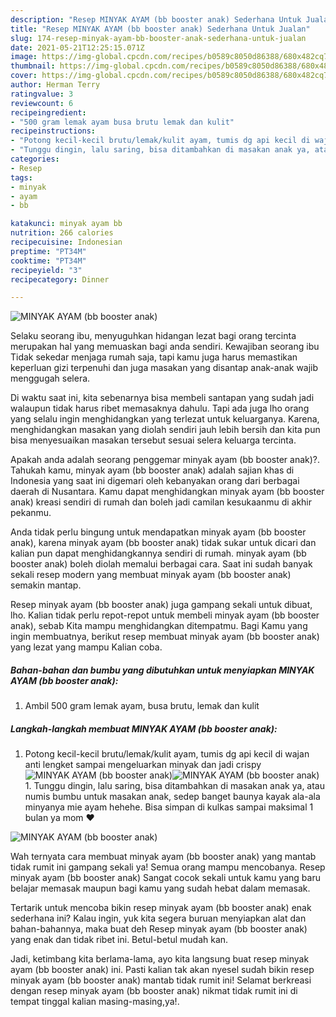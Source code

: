 ```yaml
---
description: "Resep MINYAK AYAM (bb booster anak) Sederhana Untuk Jualan"
title: "Resep MINYAK AYAM (bb booster anak) Sederhana Untuk Jualan"
slug: 174-resep-minyak-ayam-bb-booster-anak-sederhana-untuk-jualan
date: 2021-05-21T12:25:15.071Z
image: https://img-global.cpcdn.com/recipes/b0589c8050d86388/680x482cq70/minyak-ayam-bb-booster-anak-foto-resep-utama.jpg
thumbnail: https://img-global.cpcdn.com/recipes/b0589c8050d86388/680x482cq70/minyak-ayam-bb-booster-anak-foto-resep-utama.jpg
cover: https://img-global.cpcdn.com/recipes/b0589c8050d86388/680x482cq70/minyak-ayam-bb-booster-anak-foto-resep-utama.jpg
author: Herman Terry
ratingvalue: 3
reviewcount: 6
recipeingredient:
- "500 gram lemak ayam busa brutu lemak dan kulit"
recipeinstructions:
- "Potong kecil-kecil brutu/lemak/kulit ayam, tumis dg api kecil di wajan anti lengket sampai mengeluarkan minyak dan jadi crispy"
- "Tunggu dingin, lalu saring, bisa ditambahkan di masakan anak ya, atau numis bumbu untuk masakan anak, sedep banget baunya kayak ala-ala minyanya mie ayam hehehe. Bisa simpan di kulkas sampai maksimal 1 bulan ya mom ❤️"
categories:
- Resep
tags:
- minyak
- ayam
- bb

katakunci: minyak ayam bb 
nutrition: 266 calories
recipecuisine: Indonesian
preptime: "PT34M"
cooktime: "PT34M"
recipeyield: "3"
recipecategory: Dinner

---
```



![MINYAK AYAM (bb booster anak)](https://img-global.cpcdn.com/recipes/b0589c8050d86388/680x482cq70/minyak-ayam-bb-booster-anak-foto-resep-utama.jpg)

Selaku seorang ibu, menyuguhkan hidangan lezat bagi orang tercinta merupakan hal yang memuaskan bagi anda sendiri. Kewajiban seorang ibu Tidak sekedar menjaga rumah saja, tapi kamu juga harus memastikan keperluan gizi terpenuhi dan juga masakan yang disantap anak-anak wajib menggugah selera.

Di waktu  saat ini, kita sebenarnya bisa membeli santapan yang sudah jadi walaupun tidak harus ribet memasaknya dahulu. Tapi ada juga lho orang yang selalu ingin menghidangkan yang terlezat untuk keluarganya. Karena, menghidangkan masakan yang diolah sendiri jauh lebih bersih dan kita pun bisa menyesuaikan masakan tersebut sesuai selera keluarga tercinta. 



Apakah anda adalah seorang penggemar minyak ayam (bb booster anak)?. Tahukah kamu, minyak ayam (bb booster anak) adalah sajian khas di Indonesia yang saat ini digemari oleh kebanyakan orang dari berbagai daerah di Nusantara. Kamu dapat menghidangkan minyak ayam (bb booster anak) kreasi sendiri di rumah dan boleh jadi camilan kesukaanmu di akhir pekanmu.

Anda tidak perlu bingung untuk mendapatkan minyak ayam (bb booster anak), karena minyak ayam (bb booster anak) tidak sukar untuk dicari dan kalian pun dapat menghidangkannya sendiri di rumah. minyak ayam (bb booster anak) boleh diolah memalui berbagai cara. Saat ini sudah banyak sekali resep modern yang membuat minyak ayam (bb booster anak) semakin mantap.

Resep minyak ayam (bb booster anak) juga gampang sekali untuk dibuat, lho. Kalian tidak perlu repot-repot untuk membeli minyak ayam (bb booster anak), sebab Kita mampu menghidangkan ditempatmu. Bagi Kamu yang ingin membuatnya, berikut resep membuat minyak ayam (bb booster anak) yang lezat yang mampu Kalian coba.

<!--inarticleads1-->

##### Bahan-bahan dan bumbu yang dibutuhkan untuk menyiapkan MINYAK AYAM (bb booster anak):

1. Ambil 500 gram lemak ayam, busa brutu, lemak dan kulit




<!--inarticleads2-->

##### Langkah-langkah membuat MINYAK AYAM (bb booster anak):

1. Potong kecil-kecil brutu/lemak/kulit ayam, tumis dg api kecil di wajan anti lengket sampai mengeluarkan minyak dan jadi crispy
<img src="https://img-global.cpcdn.com/steps/55c7fbf4679287ca/160x128cq70/minyak-ayam-bb-booster-anak-langkah-memasak-1-foto.jpg" alt="MINYAK AYAM (bb booster anak)"><img src="https://img-global.cpcdn.com/steps/70f3abd68ece6b17/160x128cq70/minyak-ayam-bb-booster-anak-langkah-memasak-1-foto.jpg" alt="MINYAK AYAM (bb booster anak)">1. Tunggu dingin, lalu saring, bisa ditambahkan di masakan anak ya, atau numis bumbu untuk masakan anak, sedep banget baunya kayak ala-ala minyanya mie ayam hehehe. Bisa simpan di kulkas sampai maksimal 1 bulan ya mom ❤️
<img src="https://img-global.cpcdn.com/steps/06fb53343a9f7b28/160x128cq70/minyak-ayam-bb-booster-anak-langkah-memasak-2-foto.jpg" alt="MINYAK AYAM (bb booster anak)">



Wah ternyata cara membuat minyak ayam (bb booster anak) yang mantab tidak rumit ini gampang sekali ya! Semua orang mampu mencobanya. Resep minyak ayam (bb booster anak) Sangat cocok sekali untuk kamu yang baru belajar memasak maupun bagi kamu yang sudah hebat dalam memasak.

Tertarik untuk mencoba bikin resep minyak ayam (bb booster anak) enak sederhana ini? Kalau ingin, yuk kita segera buruan menyiapkan alat dan bahan-bahannya, maka buat deh Resep minyak ayam (bb booster anak) yang enak dan tidak ribet ini. Betul-betul mudah kan. 

Jadi, ketimbang kita berlama-lama, ayo kita langsung buat resep minyak ayam (bb booster anak) ini. Pasti kalian tak akan nyesel sudah bikin resep minyak ayam (bb booster anak) mantab tidak rumit ini! Selamat berkreasi dengan resep minyak ayam (bb booster anak) nikmat tidak rumit ini di tempat tinggal kalian masing-masing,ya!.

